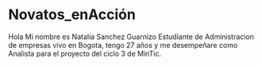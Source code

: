 # Novatos_enAcción
Hola Mi nombre es Natalia Sanchez Guarnizo Estudiante de Administracion  de empresas vivo en Bogota, tengo 27 años y me desempeñare como Analista para el proyecto del ciclo 3 de MinTic. 


